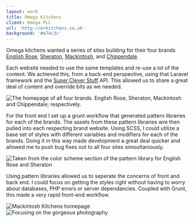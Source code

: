 ```yaml
---
layout: work
title: Omega Kitchens
client: Omega PLC
url: 'http://erkitchens.co.uk'
background: '#e74c3c'
---
```


Omega kitchens wanted a series of sites building for their four brands [English Rose](http://erkitchens.co.uk), [Sheraton](http://sheratonkitchens.co.uk), [Mackintosh](http://mackintoshkitchens.co.uk), and [Chippendale](http://chippendalekitchens.co.uk).


Each website needed to use the same templates and re-use a lot of the content.
We achieved this, from a back-end perspective, using that Laravel framework and the [Super Clever Stuff](http://supercleverstuff.com) API.
This allowed us to share a great deal of content and override bits as we needed.

![The homepage of all four brands. English Rose, Sheraton, Mackintosh and Chippendale; respectively.](/images/work/omega/all-brands.jpg)

For the front end I set up a grunt workflow that generated pattern libraries for each of the brands.
The assets from these pattern libraries wre then pulled into each respecting brand website.
Using SCSS, I could utilize a base set of styles with different variables and modifiers for each of the brands.
Doing it in this way made development a great deal quicker and allowed me to push bug fixes out to all four sites simoultaniously.

![Taken from the color scheme section of the pattern library for English Rose and Sheraton](/images/work/omega/pattern-library__colors.jpg)

Using pattern libraries allowed us to seperate the concerns of front and back end.
I could focus on getting the styles right without having to worry about databases, PHP errors or server dependancies.
Coupled with Grunt, this made a very rapid front-end workflow.

![Mackintosh Kitchens homepage](/images/work/omega/mackintosh.jpg)
![Focusing on the gorgeous photography](/images/work/omega/english-rose__our-kitchens.jpg)
